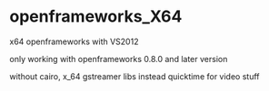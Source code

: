 openframeworks_X64
==================

x64 openframeworks with VS2012

only working with openframeworks 0.8.0 and later version

without cairo, x_64 gstreamer libs instead quicktime for video stuff
